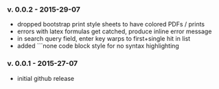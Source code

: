 
### v. 0.0.2 - 2015-29-07

 - dropped bootstrap print style sheets to have colored PDFs / prints
 - errors with latex formulas get catched, produce inline error message
 - in search query field, enter key warps to first+single hit in list
 - added ```none code block style for no syntax highlighting

### v. 0.0.1 - 2015-27-07

 - initial github release

